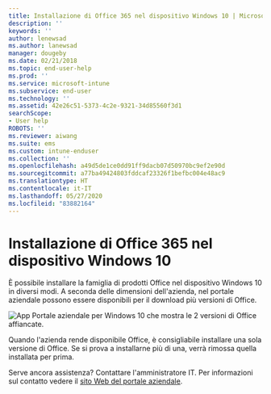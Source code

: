 ```yaml
---
title: Installazione di Office 365 nel dispositivo Windows 10 | Microsoft Docs
description: ''
keywords: ''
author: lenewsad
ms.author: lanewsad
manager: dougeby
ms.date: 02/21/2018
ms.topic: end-user-help
ms.prod: ''
ms.service: microsoft-intune
ms.subservice: end-user
ms.technology: ''
ms.assetid: 42e26c51-5373-4c2e-9321-34d85560f3d1
searchScope:
- User help
ROBOTS: ''
ms.reviewer: aiwang
ms.suite: ems
ms.custom: intune-enduser
ms.collection: ''
ms.openlocfilehash: a49d5de1ce0dd91ff9dacb07d50970bc9ef2e90d
ms.sourcegitcommit: a77ba49424803fddcaf23326f1befbc004e48ac9
ms.translationtype: HT
ms.contentlocale: it-IT
ms.lasthandoff: 05/27/2020
ms.locfileid: "83882164"
---
```

# <a name="installing-office-365-on-your-windows-10-device"></a>Installazione di Office 365 nel dispositivo Windows 10

È possibile installare la famiglia di prodotti Office nel dispositivo Windows 10 in diversi modi. A seconda delle dimensioni dell'azienda, nel portale aziendale possono essere disponibili per il download più versioni di Office.

![App Portale aziendale per Windows 10 che mostra le 2 versioni di Office affiancate.](./media/multiple-office-installs-cp-win10.png)

Quando l'azienda rende disponibile Office, è consigliabile installare una sola versione di Office. Se si prova a installarne più di una, verrà rimossa quella installata per prima.

Serve ancora assistenza? Contattare l'amministratore IT. Per informazioni sul contatto vedere il [sito Web del portale aziendale](https://go.microsoft.com/fwlink/?linkid=2010980).
